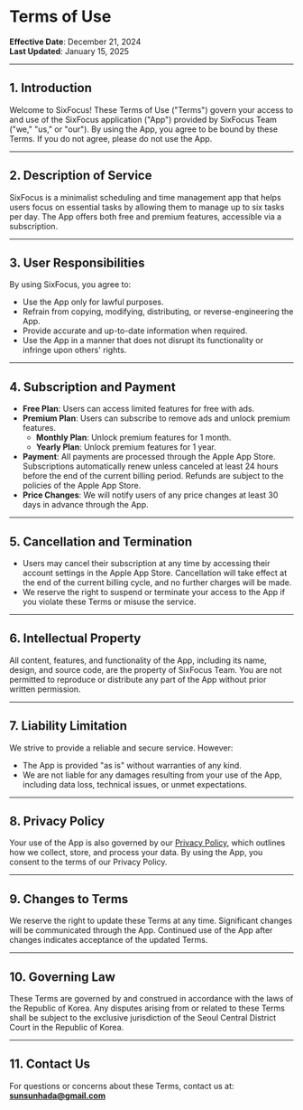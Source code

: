 # Terms of Use

**Effective Date**: December 21, 2024  
**Last Updated**: January 15, 2025

---

## 1. Introduction

Welcome to SixFocus! These Terms of Use ("Terms") govern your access to and use of the SixFocus application ("App") provided by SixFocus Team ("we," "us," or "our"). By using the App, you agree to be bound by these Terms. If you do not agree, please do not use the App.

---

## 2. Description of Service

SixFocus is a minimalist scheduling and time management app that helps users focus on essential tasks by allowing them to manage up to six tasks per day. The App offers both free and premium features, accessible via a subscription.

---

## 3. User Responsibilities

By using SixFocus, you agree to:

- Use the App only for lawful purposes.
- Refrain from copying, modifying, distributing, or reverse-engineering the App.
- Provide accurate and up-to-date information when required.
- Use the App in a manner that does not disrupt its functionality or infringe upon others' rights.

---

## 4. Subscription and Payment

- **Free Plan**: Users can access limited features for free with ads.
- **Premium Plan**: Users can subscribe to remove ads and unlock premium features.
  - **Monthly Plan**: Unlock premium features for 1 month.
  - **Yearly Plan**: Unlock premium features for 1 year.
- **Payment**: All payments are processed through the Apple App Store. Subscriptions automatically renew unless canceled at least 24 hours before the end of the current billing period. Refunds are subject to the policies of the Apple App Store.
- **Price Changes**: We will notify users of any price changes at least 30 days in advance through the App.

---

## 5. Cancellation and Termination

- Users may cancel their subscription at any time by accessing their account settings in the Apple App Store. Cancellation will take effect at the end of the current billing cycle, and no further charges will be made.
- We reserve the right to suspend or terminate your access to the App if you violate these Terms or misuse the service.

---

## 6. Intellectual Property

All content, features, and functionality of the App, including its name, design, and source code, are the property of SixFocus Team. You are not permitted to reproduce or distribute any part of the App without prior written permission.

---

## 7. Liability Limitation

We strive to provide a reliable and secure service. However:

- The App is provided "as is" without warranties of any kind.
- We are not liable for any damages resulting from your use of the App, including data loss, technical issues, or unmet expectations.

---

## 8. Privacy Policy

Your use of the App is also governed by our [Privacy Policy](https://github.com/SunKimBusan/SixFocus/blob/main/PrivacyPolicy.md), which outlines how we collect, store, and process your data. By using the App, you consent to the terms of our Privacy Policy.

---

## 9. Changes to Terms

We reserve the right to update these Terms at any time. Significant changes will be communicated through the App. Continued use of the App after changes indicates acceptance of the updated Terms.

---

## 10. Governing Law

These Terms are governed by and construed in accordance with the laws of the Republic of Korea. Any disputes arising from or related to these Terms shall be subject to the exclusive jurisdiction of the Seoul Central District Court in the Republic of Korea.

---

## 11. Contact Us

For questions or concerns about these Terms, contact us at: **sunsunhada@gmail.com**

